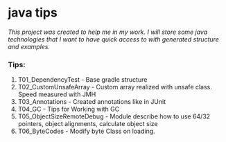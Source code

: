 # java tips

*This project was created to help me in my work.
I will store some java technologies that I want to have quick access to with generated structure and examples.*

### Tips:
01. T01_DependencyTest - Base gradle structure <br>
02. T02_CustomUnsafeArray - Custom array realized with unsafe class. Speed measured with JMH <br>
03. T03_Annotations - Created annotations like in JUnit <br>
04. T04_GC - Tips for Working with GC  <br>
05. T05_ObjectSizeRemoteDebug - Module describe how to use 64/32 pointers, object alignments, calculate object size <br>
06. T06_ByteCodes - Modify byte Class on loading. <br>
